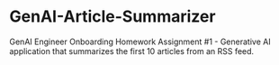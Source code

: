 # GenAI-Article-Summarizer
GenAI Engineer Onboarding Homework Assignment #1 - Generative AI application that summarizes the first 10 articles from an RSS feed.
